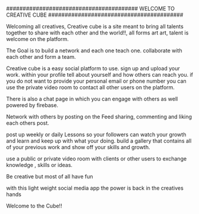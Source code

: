 ########################################   WELCOME TO CREATIVE CUBE #########################################

Welcoming all creatives, Creative cube is a site meant to bring all talents together to share with each other and the world!!, all forms art art, talent is welcome on the platform.

The Goal is to build a network and each one teach one. collaborate with each other and form a team.

Creative cube is a easy social platform to use.
sign up and upload your work.
within your profile tell about yourself and how others can reach you. if you do not want to provide your personal email or phone number you can use the private video room to contact all other users on the platform. 

There is also a chat page in which you can engage with others as well powered by firebase. 

Network with others by posting on the Feed sharing, commenting and liking each others post. 

post up weekly or daily Lessons so your followers can watch your growth and learn and keep up with what your doing. 
build a gallery that contains all of your previous work and show off your skills and growth. 

use a public or private video room with clients or other users to exchange knowledge , skills or ideas.

Be creative but most of all have fun

with this light weight social media app the power is back in the creatives hands 

Welcome to the Cube!!